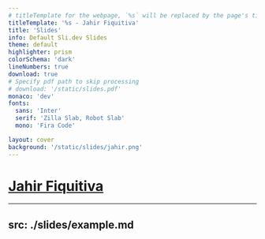 ```yaml
---
# titleTemplate for the webpage, `%s` will be replaced by the page's title
titleTemplate: '%s - Jahir Fiquitiva'
title: 'Slides'
info: Default Sli.dev Slides
theme: default
highlighter: prism
colorSchema: 'dark'
lineNumbers: true
download: true
# Specify pdf path to skip processing
# download: '/static/slides.pdf'
monaco: 'dev'
fonts:
  sans: 'Inter'
  serif: 'Zilla Slab, Robot Slab'
  mono: 'Fira Code'

layout: cover
background: '/static/slides/jahir.png'
---
```


# [Jahir Fiquitiva](https://jahir.dev)

<div class="abs-bl mb-16 ml-14 flex gap-2">
  <a href="https://jahir.dev/contact" target="_blank" alt="Email"
    class="text-xs icon-btn opacity-70 !border-none !hover:text-white">
    <carbon-email />
  </a>
  <a href="https://github.com/jahirfiquitiva" target="_blank" alt="GitHub"
    class="text-xs icon-btn opacity-70 !border-none !hover:text-white">
    <carbon-logo-github />
  </a>
  <a href="https://linkedin.com/in/jahirfiquitiva" target="_blank" alt="GitHub"
    class="text-xs icon-btn opacity-70 !border-none !hover:text-white">
    <carbon-logo-linkedin />
  </a>
  <a href="https://twitter.com/jahirfiquitiva" target="_blank" alt="GitHub"
    class="text-xs icon-btn opacity-70 !border-none !hover:text-white">
    <carbon-logo-twitter />
  </a>
</div>

---
src: ./slides/example.md
---
